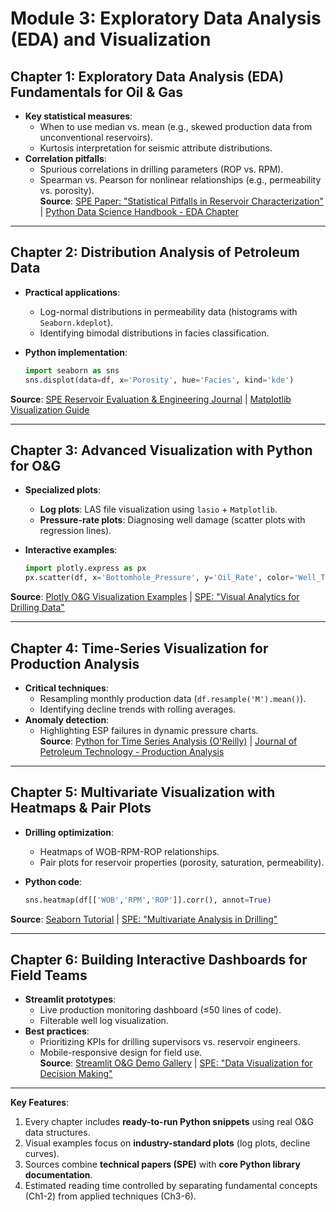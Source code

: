 # **Module 3: Exploratory Data Analysis (EDA) and Visualization**

## **Chapter 1: Exploratory Data Analysis (EDA) Fundamentals for Oil & Gas**  

- **Key statistical measures**:  
  - When to use median vs. mean (e.g., skewed production data from unconventional reservoirs).  
  - Kurtosis interpretation for seismic attribute distributions.  
- **Correlation pitfalls**:  
  - Spurious correlations in drilling parameters (ROP vs. RPM).  
  - Spearman vs. Pearson for nonlinear relationships (e.g., permeability vs. porosity).  
**Source**: [SPE Paper: "Statistical Pitfalls in Reservoir Characterization"](https://onepetro.org/) | [Python Data Science Handbook - EDA Chapter](https://jakevdp.github.io/PythonDataScienceHandbook/)

---

## **Chapter 2: Distribution Analysis of Petroleum Data**  

- **Practical applications**:  
  - Log-normal distributions in permeability data (histograms with `Seaborn.kdeplot`).  
  - Identifying bimodal distributions in facies classification.  
- **Python implementation**:  

  ```python
  import seaborn as sns
  sns.displot(data=df, x='Porosity', hue='Facies', kind='kde')
  ```  

**Source**: [SPE Reservoir Evaluation & Engineering Journal](https://www.spe.org/) | [Matplotlib Visualization Guide](https://matplotlib.org/stable/contents.html)

---

## **Chapter 3: Advanced Visualization with Python for O&G**  

- **Specialized plots**:  
  - **Log plots**: LAS file visualization using `lasio` + `Matplotlib`.  
  - **Pressure-rate plots**: Diagnosing well damage (scatter plots with regression lines).  
- **Interactive examples**:  

  ```python
  import plotly.express as px
  px.scatter(df, x='Bottomhole_Pressure', y='Oil_Rate', color='Well_Type')
  ```  

**Source**: [Plotly O&G Visualization Examples](https://plotly.com/python/) | [SPE: "Visual Analytics for Drilling Data"](https://onepetro.org/)

---

## **Chapter 4: Time-Series Visualization for Production Analysis**  

- **Critical techniques**:  
  - Resampling monthly production data (`df.resample('M').mean()`).  
  - Identifying decline trends with rolling averages.  
- **Anomaly detection**:  
  - Highlighting ESP failures in dynamic pressure charts.  
**Source**: [Python for Time Series Analysis (O'Reilly)](https://www.oreilly.com/library/view/python-for-time/9781492049459/) | [Journal of Petroleum Technology - Production Analysis](https://jpt.spe.org/)

---

## **Chapter 5: Multivariate Visualization with Heatmaps & Pair Plots**  

- **Drilling optimization**:  
  - Heatmaps of WOB-RPM-ROP relationships.  
  - Pair plots for reservoir properties (porosity, saturation, permeability).  
- **Python code**:  

  ```python
  sns.heatmap(df[['WOB','RPM','ROP']].corr(), annot=True)
  ```  

**Source**: [Seaborn Tutorial](https://seaborn.pydata.org/tutorial.html) | [SPE: "Multivariate Analysis in Drilling"](https://onepetro.org/)

---

## **Chapter 6: Building Interactive Dashboards for Field Teams**  

- **Streamlit prototypes**:  
  - Live production monitoring dashboard (≤50 lines of code).  
  - Filterable well log visualization.  
- **Best practices**:  
  - Prioritizing KPIs for drilling supervisors vs. reservoir engineers.  
  - Mobile-responsive design for field use.  
**Source**: [Streamlit O&G Demo Gallery](https://streamlit.io/gallery) | [SPE: "Data Visualization for Decision Making"](https://onepetro.org/)

---

**Key Features**:  

1. Every chapter includes **ready-to-run Python snippets** using real O&G data structures.  
2. Visual examples focus on **industry-standard plots** (log plots, decline curves).  
3. Sources combine **technical papers (SPE)** with **core Python library documentation**.  
4. Estimated reading time controlled by separating fundamental concepts (Ch1-2) from applied techniques (Ch3-6).  

